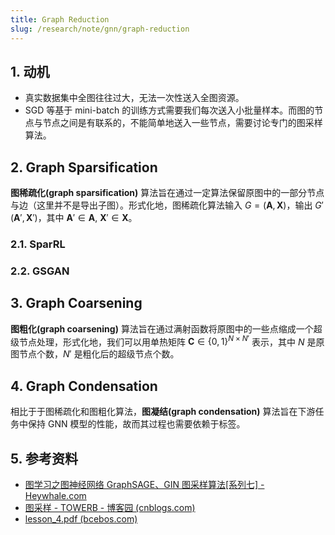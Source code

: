 ```yaml
---
title: Graph Reduction
slug: /research/note/gnn/graph-reduction
---
```


## 1. 动机

- 真实数据集中全图往往过大，无法一次性送入全图资源。
- SGD 等基于 mini-batch 的训练方式需要我们每次送入小批量样本。而图的节点与节点之间是有联系的，不能简单地送入一些节点，需要讨论专门的图采样算法。

## 2. Graph Sparsification

**图稀疏化(graph sparsification)** 算法旨在通过一定算法保留原图中的一部分节点与边（这里并不是导出子图）。形式化地，图稀疏化算法输入 $G = (\mathbf{A},\mathbf{X})$，输出 $G'(\mathbf{A}',\mathbf{X}')$，其中 $\mathbf{A}'\in\mathbf{A},\ \mathbf{X}'\in\mathbf{X}$。

### 2.1. SparRL

### 2.2. GSGAN

## 3. Graph Coarsening

**图粗化(graph coarsening)** 算法旨在通过满射函数将原图中的一些点缩成一个超级节点处理，形式化地，我们可以用单热矩阵 $\mathbf{C}\in\{0,1\}^{{N \times N'}}$ 表示，其中 $N$ 是原图节点个数，$N'$ 是粗化后的超级节点个数。

## 4. Graph Condensation

相比于于图稀疏化和图粗化算法，**图凝结(graph condensation)** 算法旨在下游任务中保持 GNN 模型的性能，故而其过程也需要依赖于标签。

## 5. 参考资料

- [图学习之图神经网络 GraphSAGE、GIN 图采样算法[系列七] - Heywhale.com](https://www.heywhale.com/mw/project/637a3c4c53342897d97f5ad1)
- [图采样 - TOWERB - 博客园 (cnblogs.com)](https://www.cnblogs.com/Towerb/p/14056326.html)
- [lesson_4.pdf (bcebos.com)](https://baidu-pgl.gz.bcebos.com/pgl-course/lesson_4.pdf)
